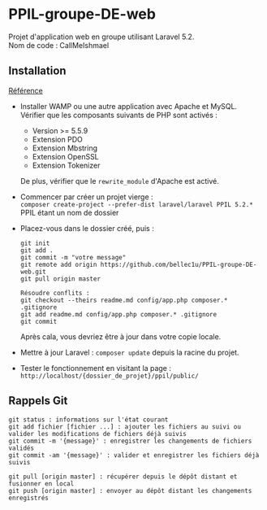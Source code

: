 # PPIL-groupe-DE-web

Projet d'application web en groupe utilisant Laravel 5.2.  
Nom de code : CallMeIshmael

## Installation

[Référence](https://openclassrooms.com/courses/decouvrez-le-framework-php-laravel-1/installation-et-organisation-1)

- Installer WAMP ou une autre application avec Apache et MySQL.  
  Vérifier que les composants suivants de PHP sont activés :
    - Version >= 5.5.9
    - Extension PDO
    - Extension Mbstring
    - Extension OpenSSL
    - Extension Tokenizer

  De plus, vérifier que le `rewrite_module` d'Apache est activé.

- Commencer par créer un projet vierge :  
`composer create-project --prefer-dist laravel/laravel PPIL 5.2.*` PPIL étant un nom de dossier

- Placez-vous dans le dossier créé, puis :  
  ```
  git init
  git add .
  git commit -m "votre message"
  git remote add origin https://github.com/bellec1u/PPIL-groupe-DE-web.git
  git pull origin master

  Résoudre conflits :
  git checkout --theirs readme.md config/app.php composer.* .gitignore
  git add readme.md config/app.php composer.* .gitignore
  git commit
  ```
  Après cala, vous devriez être à jour dans votre copie locale.

- Mettre à jour Laravel : `composer update` depuis la racine du projet.

- Tester le fonctionnement en visitant la page : `http://localhost/{dossier_de_projet}/ppil/public/`

## Rappels Git

```
git status : informations sur l'état courant
git add fichier [fichier ...] : ajouter les fichiers au suivi ou valider les modifications de fichiers déjà suivis
git commit -m '{message}' : enregistrer les changements de fichiers validés
git commit -am '{message}' : valider et enregistrer les fichiers déjà suivis

git pull [origin master] : récupérer depuis le dépôt distant et fusionner en local
git push [origin master] : envoyer au dépôt distant les changements enregistrés
```

